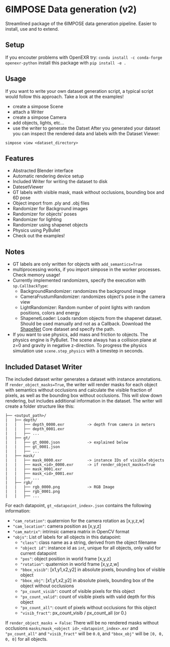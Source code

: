 # 6IMPOSE Data generation (v2)
Streamlined package of the 6IMPOSE data generation pipeline. Easier to install, use and to extend.

## Setup
If you encouter problems with OpenEXR try: `conda install -c conda-forge openexr-python` 
install this package with 
`pip install -e .`

## Usage
If you want to write your own dataset generation script, a typical script would follow this approach. Take a look at the examples!
- create a simpose Scene
- attach a Writer
- create a simpose Camera
- add objects, lights, etc...
- use the writer to generate the Datset
After you generated your dataset you can inspect the rendered data and labels with the Dataset Viewer:
```
simpose view <dataset_directory>
```

## Features
- Abstracted Blender interface
- Automatic rendering device setup
- Included Writer for writing the dataset to disk
- DatesetViewer
- GT labels with visible mask, mask without occlusions, bounding box and 6D pose
- Object import from .ply and .obj files
- Randomizer for Background images
- Randomizer for objects' poses
- Randomizer for lighting
- Randomizer using shapenet objects
- Physics using PyBullet
- Check out the examples!

## Notes
- GT labels are only written for objects with `add_semantics=True`
- multiprocessing works, if you import simpose in the worker processes. Check memory usage!
- Currently implemented randomizers, specify the execution with `sp.CallbackType`:
    - BackgroundRandomizer: randomizes the background image
    - CameraFrustumRandomizer: randomizes object's pose in the camera view
    - LightRandomizer: Random number of point lights with random positions, colors and energy
    - ShapenetLoader: Loads random objects from the shapenet dataset. Should be used manually and not as a Callback. Download the [ShapeNet](https://shapenet.org) Core dataset and specify the path.
- If you want to use physics, add mass and friction to objects. The physics engine is PyBullet. The scene always has a collision plane at z=0 and gravity in negative z-direction. To progress the physics simulation use `scene.step_physics` with a timestep in seconds.


## Included Dataset Writer
The included dataset writer generates a dataset with instance annotations. If `render_object_masks=True`, the writer will render masks for each object with semantics without occlusions and calculate the visible fraction of pixels, as well as the bounding box without occlusions. This will slow down rendering, but includes additional information in the dataset. The writer will create a folder structure like this:

```
├── <output_path>/
|	├── depth/
|	|	├── depth_0000.exr 			-> depth from camera in meters
|	|	├── depth_0001.exr
|	|	├── ...
|	├── gt/
|	|	├── gt_0000.json 			-> explained below
|	|	├── gt_0001.json
|	|	├── ...
|	├── mask/
|	|	├── mask_0000.exr 	        -> instance IDs of visible objects
|	|	├── mask_<id>_0000.exr      -> if render_object_masks=True
|	|	├── mask_0001.exr
|	|	├── mask_<id>_0001.exr
|	|	├── ...
|	├── rgb/
|	|	├── rgb_0000.png 			-> RGB Image
|	|	├── rgb_0001.png
|	|	├── ...
```

For each datapoint, `gt_<datapoint_index>.json` contains the following information:

- `"cam_rotation"`: quaternion for the camera rotation as [x,y,z,w]
- `"cam_location"`: camera position as [x,y,z]
- `"cam_matrix"`: intrinsic camera matrix in OpenCV format
- `"objs"`: List of labels for all objects in this datapoint:
    - `"class"`: class name as a string, derived from the object filename
    - `"object id"`: instance id as `int`, unique for all objects, only valid for current datapoint
    - `"pos"`: object position in world frame [x,y,z]
    - `"rotation"`: quaternion in world frame [x,y,z,w]
    - `"bbox_visib"`: [x1,y1,x2,y2] in absolute pixels, bounding box of visible object
    - `"bbox_obj"`: [x1,y1,x2,y2] in absolute pixels, bounding box of the object without occlusions
    - `"px_count_visib"`: count of visible pixels for this object
    - `"px_count_valid"`: count of visible pixels with valid depth for this object
    - `"px_count_all"`: count of pixels without occlusions for this object
    - `"visib_fract"`: px_count_visib / px_count_all (or 0.)

If `render_object_masks = False`:
There will be no rendered masks without occlusions `masks/mask_<object id>_<datapoint_index>.exr` and `"px_count_all"` and `"visib_fract"` will be `0.0`, and `"bbox_obj"` will be `[0, 0, 0, 0]` for all objects.
